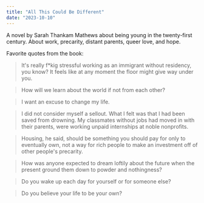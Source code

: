 ```yaml
---
title: "All This Could Be Different"
date: "2023-10-10"
---
```


A novel by Sarah Thankam Mathews about being young in the twenty-first century. About work, precarity, distant parents, queer love, and hope.

Favorite quotes from the book:

> It's really f\*kig stressful working as an immigrant without residency, you know? It feels like at any moment the floor might give way under you.

> How will we learn about the world if not from each other?

> I want an excuse to change my life.

> I did not consider myself a sellout. What I felt was that I had been saved from drowning. My classmates without jobs had moved in with their parents, were working unpaid internships at noble nonprofits.

> Housing, he said, should be something you should pay for only to eventually own, not a way for rich people to make an investment off of other people's precarity.

> How was anyone expected to dream loftily about the future when the present ground them down to powder and nothingness?

> Do you wake up each day for yourself or for someone else?

> Do you believe your life to be your own?
